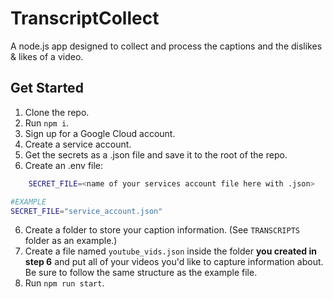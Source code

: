 # TranscriptCollect

A node.js app designed to collect and process the captions and the dislikes & likes of a video. 

## Get Started

1. Clone the repo.
2. Run `npm i`.
2. Sign up for a Google Cloud account. 
3. Create a service account. 
4. Get the secrets as a .json file and save it to the root of the repo.
5. Create an .env file:
```sh .env
    SECRET_FILE=<name of your services account file here with .json>
```
```sh env
#EXAMPLE
SECRET_FILE="service_account.json"
```
6. Create a folder to store your caption information. (See `TRANSCRIPTS` folder as an example.)
7. Create a file named `youtube_vids.json` inside the folder **you created in step 6** and put all of your videos you'd like to capture information about. Be sure to follow the same structure as the example file. 
8. Run `npm run start`. 